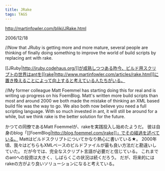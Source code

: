 ```yaml
---
title: JRake
tags: TAGS
---
```


http://martinfowler.com/bliki/JRake.html

2006/12/18

//Now that JRuby is getting more and more mature, several people are thinking of finally doing something to improve the world of build scripts by replacing ant with rake.

[[JRuby|http://jruby.codehaus.org/]]が成熟しつつある昨今、ビルド用スクリプトの世界はantを[[rake|http://www.martinfowler.com/articles/rake.html]]に置き換えることによって向上すると考えている人たちがいる。

//My former colleague Matt Foemmel has starting doing this for real and is writing up progress on his FoemBlog. Matt's written more build scripts than most and around 2000 we both made the mistake of thinking an XML based build file was the way to go. We also both now believe you need a full scripting language. With so much invested in ant, it will still be around for a while, but we think rake is the better solution for the future.

かつての同僚であるMatt Foemmelが、rakeを実践投入し始めたようだ。
彼は自身のblog「[[FoemBlog|http://blog.foemmel.com/jrake]]」でその経過を述べている。
Mattはビルドスクリプトについてかなり熱心に書いている★。
2000年頃、我々はどちらもXMLベースのビルドファイルが最も良い方法だと勘違いしていた。
だが今では、完全なスクリプト言語が必要だと信じている。
これまでのantへの投資は大きく、しばらくこの状況は続くだろう。
だが、将来的にはrakeの方がより良いソリューションになると考えている。
